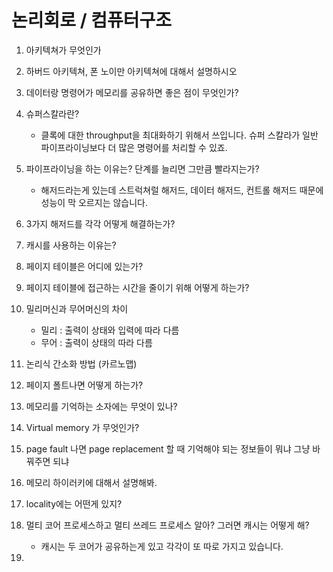 # 논리회로 / 컴퓨터구조

1. 아키텍쳐가 무엇인가
2. 하버드 아키텍쳐, 폰 노이만 아키텍쳐에 대해서 설명하시오
3. 데이터랑 명령어가 메모리를 공유하면 좋은 점이 무엇인가?
4. 슈퍼스칼라란?
   - 클록에 대한 throughput을 최대화하기 위해서 쓰입니다. 슈퍼 스칼라가 일반 파이프라이닝보다 더 많은 명령어를 처리할 수 있죠.
5. 파이프라이닝을 하는 이유는? 단계를 늘리면 그만큼 빨라지는가?
   * 해저드라는게 있는데 스트럭쳐럴 해저드, 데이터 해저드, 컨트롤 해저드 때문에 성능이 막 오르지는 않습니다.

6. 3가지 해저드를 각각 어떻게 해결하는가?
7. 캐시를 사용하는 이유는?
8. 페이지 테이블은 어디에 있는가?
9. 페이지 테이블에 접근하는 시간을 줄이기 위해 어떻게 하는가?
10. 밀리머신과 무어머신의 차이
    - 밀리 : 출력이 상태와 입력에 따라 다름
    - 무어 : 출력이 상태의 따라 다름
11. 논리식 간소화 방법 (카르노맵)
12. 페이지 폴트나면 어떻게 하는가?
13. 메모리를 기억하는 소자에는 무엇이 있나?
14. Virtual memory 가 무엇인가?
15. page fault 나면 page replacement 할 때 기억해야 되는 정보들이 뭐냐 그냥 바꿔주면 되냐
16. 메모리 하이러키에 대해서 설명해봐.
17. locality에는 어떤게 있지?
18. 멀티 코어 프로세스하고 멀티 쓰레드 프로세스 알아? 그러면 캐시는 어떻게 해?
    - 캐시는 두 코어가 공유하는게 있고 각각이 또 따로 가지고 있습니다.
19. 


